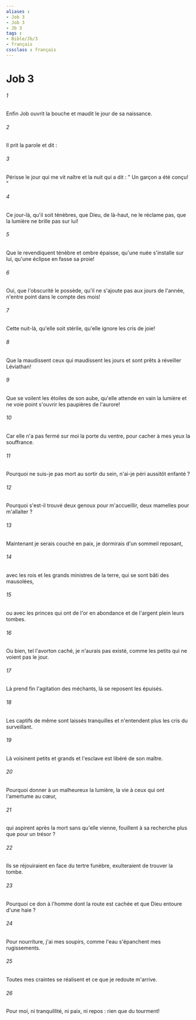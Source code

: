 ```yaml
---
aliases : 
- Job 3
- Job 3
- Jb 3
tags : 
- Bible/Jb/3
- français
cssclass : français
---
```


# Job 3

###### 1
Enfin Job ouvrit la bouche et maudit le jour de sa naissance. 
###### 2
Il prit la parole et dit : 
###### 3
Périsse le jour qui me vit naître et la nuit qui a dit : " Un garçon a été conçu! " 
###### 4
Ce jour-là, qu'il soit ténèbres, que Dieu, de là-haut, ne le réclame pas, que la lumière ne brille pas sur lui! 
###### 5
Que le revendiquent ténèbre et ombre épaisse, qu'une nuée s'installe sur lui, qu'une éclipse en fasse sa proie! 
###### 6
Oui, que l'obscurité le possède, qu'il ne s'ajoute pas aux jours de l'année, n'entre point dans le compte des mois! 
###### 7
Cette nuit-là, qu'elle soit stérile, qu'elle ignore les cris de joie! 
###### 8
Que la maudissent ceux qui maudissent les jours et sont prêts à réveiller Léviathan! 
###### 9
Que se voilent les étoiles de son aube, qu'elle attende en vain la lumière et ne voie point s'ouvrir les paupières de l'aurore! 
###### 10
Car elle n'a pas fermé sur moi la porte du ventre, pour cacher à mes yeux la souffrance. 
###### 11
Pourquoi ne suis-je pas mort au sortir du sein, n'ai-je péri aussitôt enfanté ? 
###### 12
Pourquoi s'est-il trouvé deux genoux pour m'accueillir, deux mamelles pour m'allaiter ? 
###### 13
Maintenant je serais couché en paix, je dormirais d'un sommeil reposant, 
###### 14
avec les rois et les grands ministres de la terre, qui se sont bâti des mausolées, 
###### 15
ou avec les princes qui ont de l'or en abondance et de l'argent plein leurs tombes. 
###### 16
Ou bien, tel l'avorton caché, je n'aurais pas existé, comme les petits qui ne voient pas le jour. 
###### 17
Là prend fin l'agitation des méchants, là se reposent les épuisés. 
###### 18
Les captifs de même sont laissés tranquilles et n'entendent plus les cris du surveillant. 
###### 19
Là voisinent petits et grands et l'esclave est libéré de son maître. 
###### 20
Pourquoi donner à un malheureux la lumière, la vie à ceux qui ont l'amertume au cœur, 
###### 21
qui aspirent après la mort sans qu'elle vienne, fouillent à sa recherche plus que pour un trésor ? 
###### 22
Ils se réjouiraient en face du tertre funèbre, exulteraient de trouver la tombe. 
###### 23
Pourquoi ce don à l'homme dont la route est cachée et que Dieu entoure d'une haie ? 
###### 24
Pour nourriture, j'ai mes soupirs, comme l'eau s'épanchent mes rugissements. 
###### 25
Toutes mes craintes se réalisent et ce que je redoute m'arrive. 
###### 26
Pour moi, ni tranquillité, ni paix, ni repos : rien que du tourment! 

